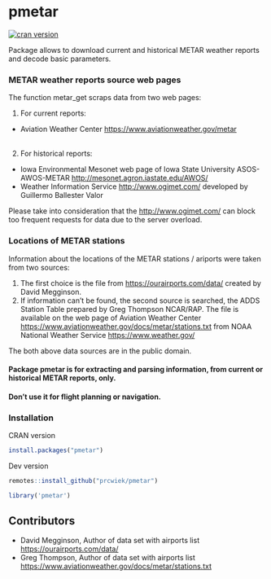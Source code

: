 
# pmetar

<!-- README.md is generated from README.Rmd. Please edit that file -->

[![cran
version](https://www.r-pkg.org/badges/version/pmetar)](https://cran.r-project.org/package=pmetar)

Package allows to download current and historical METAR weather reports
and decode basic parameters.

### METAR weather reports source web pages

The function metar\_get scraps data from two web pages:

1.  For current reports:

<!-- end list -->

  - Aviation Weather Center <https://www.aviationweather.gov/metar>
    </li>
    <br>

<!-- end list -->

2.  For historical reports:

<!-- end list -->

  - Iowa Environmental Mesonet web page of Iowa State University
    ASOS-AWOS-METAR <http://mesonet.agron.iastate.edu/AWOS/>
    </li>
  - Weather Information Service <http://www.ogimet.com/> developed by
    Guillermo Ballester Valor

Please take into consideration that the <http://www.ogimet.com/> can
block too frequent requests for data due to the server overload. <br>

### Locations of METAR stations

Information about the locations of the METAR stations / ariports were
taken from two sources:

1.  The first choice is the file from <https://ourairports.com/data/>
    created by David Megginson.
2.  If information can’t be found, the second source is searched, the
    ADDS Station Table prepared by Greg Thompson NCAR/RAP. The file is
    available on the web page of Aviation Weather Center
    <https://www.aviationweather.gov/docs/metar/stations.txt> from NOAA
    National Weather Service <https://www.weather.gov/>

The both above data sources are in the public domain.

#### Package pmetar is for extracting and parsing information, from current or historical METAR reports, only.

#### Don’t use it for flight planning or navigation.

### Installation

CRAN version

``` r
install.packages("pmetar")
```

Dev version

``` r
remotes::install_github("prcwiek/pmetar")
```

``` r
library('pmetar')
```

## Contributors

  - David Megginson, Author of data set with airports list
    <https://ourairports.com/data/>
  - Greg Thompson, Author of data set with airports list
    <https://www.aviationweather.gov/docs/metar/stations.txt>
